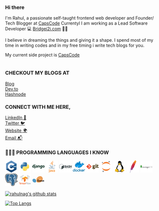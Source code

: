 ### Hi there

<!-- 👋 -->

I'm Rahul, a passionate self-taught frontend web developer and Founder/ Tech Blogger at [CapsCode](https://capscode.in)
Currentyl I am working as a Lead Software Developer 💻 [Bridgei2i.com](https://Bridgei2i.com) 🍲🥡

I believe in dreaming the things and giving it a shape.
I spend most of my time in writing codes and in my free timing i write tech blogs for you.

My current side project is [CapsCode](https://capscode.in)
<br /><br />

### CHECKOUT MY BLOGS AT <br />

[Blog](https://www.capscode.in/blog)<br />
[Dev.to](https://dev.to/capscode)<br />
[Hashnode](https://hashnode.com/@capscode)<br />

### CONNECT WITH ME HERE, <br />

[LinkedIn 💼](https://linkedin.com/in/rahulnag)<br />
[Twitter 🐦](https://twitter.com/iamrahulnag)<br />
[Website 🌍](https://capscode.in/)<br />
[Email 📬](mailto:mr.rahulnag67@gmail.com)<br />

### 👨🏻‍💻 PROGRAMMING LANGUAGES I KNOW <br />

<code><img height="40" src="https://raw.githubusercontent.com/github/explore/80688e429a7d4ef2fca1e82350fe8e3517d3494d/topics/cpp/cpp.png"></code>
<code><img height="40" src="https://raw.githubusercontent.com/github/explore/80688e429a7d4ef2fca1e82350fe8e3517d3494d/topics/python/python.png"></code>
<code><img height="40" src="https://raw.githubusercontent.com/github/explore/80688e429a7d4ef2fca1e82350fe8e3517d3494d/topics/django/django.png"></code>
<code><img height="40" src="https://raw.githubusercontent.com/github/explore/80688e429a7d4ef2fca1e82350fe8e3517d3494d/topics/java/java.png"></code>
<code><img height="40" src="https://raw.githubusercontent.com/github/explore/80688e429a7d4ef2fca1e82350fe8e3517d3494d/topics/bash/bash.png"></code>
<code><img height="40" src="https://raw.githubusercontent.com/github/explore/80688e429a7d4ef2fca1e82350fe8e3517d3494d/topics/docker/docker.png"></code>
<code><img height="40" src="https://raw.githubusercontent.com/github/explore/80688e429a7d4ef2fca1e82350fe8e3517d3494d/topics/git/git.png"></code>
<code><img height="40" src="https://raw.githubusercontent.com/github/explore/80688e429a7d4ef2fca1e82350fe8e3517d3494d/topics/jupyter-notebook/jupyter-notebook.png"></code>
<code><img height="40" src="https://raw.githubusercontent.com/github/explore/80688e429a7d4ef2fca1e82350fe8e3517d3494d/topics/linux/linux.png"></code>
<code><img height="40" src="https://raw.githubusercontent.com/github/explore/80688e429a7d4ef2fca1e82350fe8e3517d3494d/topics/maven/maven.png"></code>
<code><img height="40" src="https://raw.githubusercontent.com/github/explore/80688e429a7d4ef2fca1e82350fe8e3517d3494d/topics/mongodb/mongodb.png"></code>
<code><img height="40" src="https://raw.githubusercontent.com/github/explore/80688e429a7d4ef2fca1e82350fe8e3517d3494d/topics/postgresql/postgresql.png"></code>
<code><img height="40" src="https://raw.githubusercontent.com/github/explore/80688e429a7d4ef2fca1e82350fe8e3517d3494d/topics/tensorflow/tensorflow.png"></code>
<code><img height="40" src="https://raw.githubusercontent.com/github/explore/80688e429a7d4ef2fca1e82350fe8e3517d3494d/topics/scikit-learn/scikit-learn.png"></code>

[![rahulnag's github stats](https://github-readme-stats.vercel.app/api?username=rahulnag&show_icons=true&theme=radical)](https://github.com/rahulnag/)

[![Top Langs](https://github-readme-stats.vercel.app/api/top-langs/?username=rahulnag&layout=demo)](https://github.com/anuraghazra/github-readme-stats)
